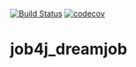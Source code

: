 [![Build Status](https://travis-ci.org/ForLearningAtJob4J/job4j_dreamjob.svg?branch=master)](https://travis-ci.org/ForLearningAtJob4J/job4j_dreamjob)
[![codecov](https://codecov.io/gh/ForLearningAtJob4J/job4j_dreamjob/branch/master/graph/badge.svg)](https://codecov.io/gh/ForLearningAtJob4J/job4j_dreamjob)

# job4j_dreamjob

